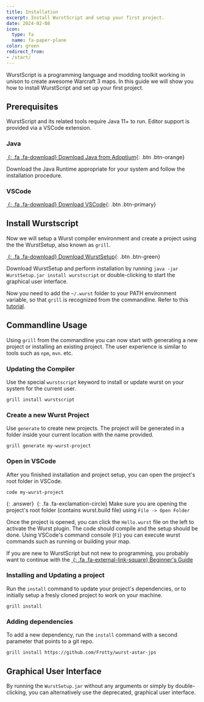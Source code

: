 ```yaml
---
title: Installation
excerpt: Install WurstScript and setup your first project.
date: 2024-02-08
icon:
  type: fa
  name: fa-paper-plane
color: green
redirect_from:
- /start/
---
```


WurstScript is a programming language and modding toolkit working in unison to create awesome Warcraft 3 maps.
In this guide we will show you how to install WurstScript and set up your first project.

## Prerequisites

WurstScript and its related tools require Java 11+ to run. Editor support is provided via a VSCode extension.

### Java

[_&nbsp;_{: .fa .fa-download} Download Java from Adoptium](https://adoptium.net/?variant=openjdk11){: .btn .btn-orange}

Download the Java Runtime appropriate for your system and follow the installation procedure.

### VSCode

[_&nbsp;_{: .fa .fa-download} Download VSCode](https://code.visualstudio.com/){: .btn .btn-primary}

## Install Wurstscript

Now we will setup a Wurst compiler environment and create a project using the the WurstSetup, also known as `grill`.

[_&nbsp;_{: .fa .fa-download} Download WurstSetup](https://grill.wurstlang.org/hudson/job/WurstSetup/lastSuccessfulBuild/artifact/downloads/WurstSetup.jar){: .btn .btn-green}

Download WurstSetup and perform installation by running `java -jar WurstSetup.jar install wurstscript` or double-clicking to start the graphical user interface.

Now you need to add the `~/.wurst` folder to your PATH environment variable, so that `grill` is recognized from the commandline.
Refer to this [tutorial](https://www.java.com/en/download/help/path.xml).

## Commandline Usage

Using `grill` from the commandline you can now start with generating a new project or installing an existing project. The user experience is similar to tools such as `npm`, `mvn`. etc.

### Updating the Compiler

Use the special `wurstscript` keyword to install or update wurst on your system for the current user.

`grill install wurstscript`

### Create a new Wurst Project

Use `generate` to create new projects. The project will be generated in a folder inside your current location with the name provided.

`grill generate my-wurst-project`

### Open in VSCode

After you finished installation and project setup, you can open the project's root folder in VSCode.

`code my-wurst-project`

{: .answer}
_&nbsp;_{: .fa .fa-exclamation-circle} Make sure you are opening the project's root folder (contains wurst.build file) using `File -> Open Folder`

Once the project is opened, you can click the `Hello.wurst` file on the left to activate the Wurst plugin. The code should compile and the setup should be done. Using VSCode's command console (`F1`) you can execute wurst commands such as running or building your map.

If you are new to WurstScript but not new to programming, you probably want to continue with the [_&nbsp;_{: .fa .fa-external-link-square} Beginner's Guide](tutorials/wurstbeginner.html)

### Installing and Updating a project

Run the `install` command to update your project's dependencies, or to initially setup a fresly cloned project to work on your machine.

`grill install`

### Adding dependencies

To add a new dependency, run the `install` command with a second parameter that points to a git repo.

`grill install https://github.com/Frotty/wurst-astar-jps`

## Graphical User Interface

By running the `WurstSetup.jar` without any arguments or simply by double-clicking, you can alternatively use the deprecated, graphical user interface.

